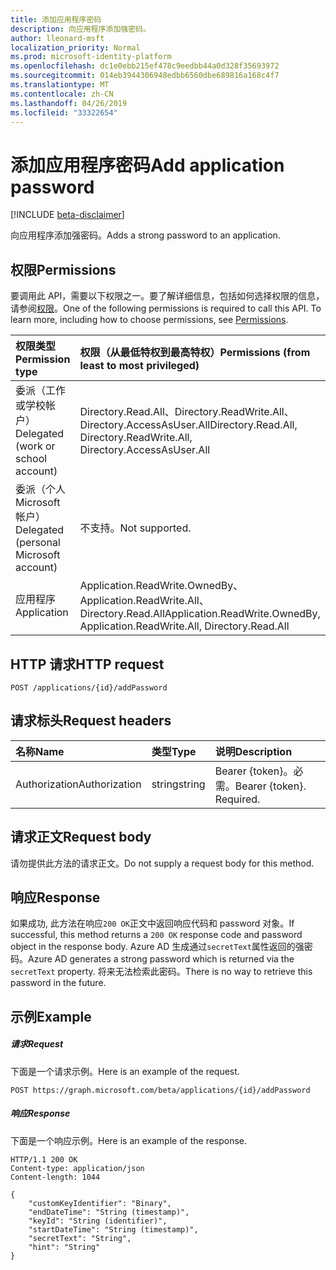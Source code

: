 ```yaml
---
title: 添加应用程序密码
description: 向应用程序添加强密码。
author: lleonard-msft
localization_priority: Normal
ms.prod: microsoft-identity-platform
ms.openlocfilehash: dc1e0ebb215ef478c9eedbb44a0d328f35693972
ms.sourcegitcommit: 014eb3944306948edbb6560dbe689816a168c4f7
ms.translationtype: MT
ms.contentlocale: zh-CN
ms.lasthandoff: 04/26/2019
ms.locfileid: "33322654"
---
```

# <a name="add-application-password"></a><span data-ttu-id="0ea4d-103">添加应用程序密码</span><span class="sxs-lookup"><span data-stu-id="0ea4d-103">Add application password</span></span>

[!INCLUDE [beta-disclaimer](../../includes/beta-disclaimer.md)]

<span data-ttu-id="0ea4d-104">向应用程序添加强密码。</span><span class="sxs-lookup"><span data-stu-id="0ea4d-104">Adds a strong password to an application.</span></span>

## <a name="permissions"></a><span data-ttu-id="0ea4d-105">权限</span><span class="sxs-lookup"><span data-stu-id="0ea4d-105">Permissions</span></span>
<span data-ttu-id="0ea4d-p101">要调用此 API，需要以下权限之一。要了解详细信息，包括如何选择权限的信息，请参阅[权限](/graph/permissions-reference)。</span><span class="sxs-lookup"><span data-stu-id="0ea4d-p101">One of the following permissions is required to call this API. To learn more, including how to choose permissions, see [Permissions](/graph/permissions-reference).</span></span>

|<span data-ttu-id="0ea4d-108">权限类型</span><span class="sxs-lookup"><span data-stu-id="0ea4d-108">Permission type</span></span>      | <span data-ttu-id="0ea4d-109">权限（从最低特权到最高特权）</span><span class="sxs-lookup"><span data-stu-id="0ea4d-109">Permissions (from least to most privileged)</span></span>              |
|:--------------------|:---------------------------------------------------------|
|<span data-ttu-id="0ea4d-110">委派（工作或学校帐户）</span><span class="sxs-lookup"><span data-stu-id="0ea4d-110">Delegated (work or school account)</span></span> | <span data-ttu-id="0ea4d-111">Directory.Read.All、Directory.ReadWrite.All、Directory.AccessAsUser.All</span><span class="sxs-lookup"><span data-stu-id="0ea4d-111">Directory.Read.All, Directory.ReadWrite.All, Directory.AccessAsUser.All</span></span>    |
|<span data-ttu-id="0ea4d-112">委派（个人 Microsoft 帐户）</span><span class="sxs-lookup"><span data-stu-id="0ea4d-112">Delegated (personal Microsoft account)</span></span> | <span data-ttu-id="0ea4d-113">不支持。</span><span class="sxs-lookup"><span data-stu-id="0ea4d-113">Not supported.</span></span>    |
|<span data-ttu-id="0ea4d-114">应用程序</span><span class="sxs-lookup"><span data-stu-id="0ea4d-114">Application</span></span> | <span data-ttu-id="0ea4d-115">Application.ReadWrite.OwnedBy、Application.ReadWrite.All、Directory.Read.All</span><span class="sxs-lookup"><span data-stu-id="0ea4d-115">Application.ReadWrite.OwnedBy, Application.ReadWrite.All, Directory.Read.All</span></span> |

## <a name="http-request"></a><span data-ttu-id="0ea4d-116">HTTP 请求</span><span class="sxs-lookup"><span data-stu-id="0ea4d-116">HTTP request</span></span>
<!-- { "blockType": "ignored" } -->
```http
POST /applications/{id}/addPassword
```

## <a name="request-headers"></a><span data-ttu-id="0ea4d-117">请求标头</span><span class="sxs-lookup"><span data-stu-id="0ea4d-117">Request headers</span></span>
| <span data-ttu-id="0ea4d-118">名称</span><span class="sxs-lookup"><span data-stu-id="0ea4d-118">Name</span></span>       | <span data-ttu-id="0ea4d-119">类型</span><span class="sxs-lookup"><span data-stu-id="0ea4d-119">Type</span></span> | <span data-ttu-id="0ea4d-120">说明</span><span class="sxs-lookup"><span data-stu-id="0ea4d-120">Description</span></span>|
|:-----------|:------|:----------|
| <span data-ttu-id="0ea4d-121">Authorization</span><span class="sxs-lookup"><span data-stu-id="0ea4d-121">Authorization</span></span>  | <span data-ttu-id="0ea4d-122">string</span><span class="sxs-lookup"><span data-stu-id="0ea4d-122">string</span></span>  | <span data-ttu-id="0ea4d-p102">Bearer {token}。必需。</span><span class="sxs-lookup"><span data-stu-id="0ea4d-p102">Bearer {token}. Required.</span></span>  |

## <a name="request-body"></a><span data-ttu-id="0ea4d-125">请求正文</span><span class="sxs-lookup"><span data-stu-id="0ea4d-125">Request body</span></span>
<span data-ttu-id="0ea4d-126">请勿提供此方法的请求正文。</span><span class="sxs-lookup"><span data-stu-id="0ea4d-126">Do not supply a request body for this method.</span></span>

## <a name="response"></a><span data-ttu-id="0ea4d-127">响应</span><span class="sxs-lookup"><span data-stu-id="0ea4d-127">Response</span></span>

<span data-ttu-id="0ea4d-128">如果成功, 此方法在响应`200 OK`正文中返回响应代码和 password 对象。</span><span class="sxs-lookup"><span data-stu-id="0ea4d-128">If successful, this method returns a `200 OK` response code and password object in the response body.</span></span> <span data-ttu-id="0ea4d-129">Azure AD 生成通过`secretText`属性返回的强密码。</span><span class="sxs-lookup"><span data-stu-id="0ea4d-129">Azure AD generates a strong password which is returned via the `secretText` property.</span></span> <span data-ttu-id="0ea4d-130">将来无法检索此密码。</span><span class="sxs-lookup"><span data-stu-id="0ea4d-130">There is no way to retrieve this password in the future.</span></span>

## <a name="example"></a><span data-ttu-id="0ea4d-131">示例</span><span class="sxs-lookup"><span data-stu-id="0ea4d-131">Example</span></span>
##### <a name="request"></a><span data-ttu-id="0ea4d-132">请求</span><span class="sxs-lookup"><span data-stu-id="0ea4d-132">Request</span></span>
<span data-ttu-id="0ea4d-133">下面是一个请求示例。</span><span class="sxs-lookup"><span data-stu-id="0ea4d-133">Here is an example of the request.</span></span>

```http
POST https://graph.microsoft.com/beta/applications/{id}/addPassword
```
##### <a name="response"></a><span data-ttu-id="0ea4d-134">响应</span><span class="sxs-lookup"><span data-stu-id="0ea4d-134">Response</span></span>
<span data-ttu-id="0ea4d-135">下面是一个响应示例。</span><span class="sxs-lookup"><span data-stu-id="0ea4d-135">Here is an example of the response.</span></span>

```http
HTTP/1.1 200 OK
Content-type: application/json
Content-length: 1044

{
    "customKeyIdentifier": "Binary",
    "endDateTime": "String (timestamp)",
    "keyId": "String (identifier)",
    "startDateTime": "String (timestamp)",
    "secretText": "String",
    "hint": "String"
}
```
